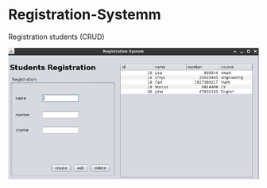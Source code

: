 # Registration-Systemm

Registration students (CRUD)

![project image](screenshot.png "project main front") 
